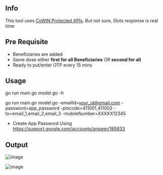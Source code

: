 Info
---
This tool uses [CoWIN Protected APIs](https://apisetu.gov.in/public/marketplace/api/cowin/cowin-protected-v2). But not sure, Slots response is real time

Pre Requisite
---
* Beneficiaries are added
* Same dose either __first for all Beneficiaries__ OR __second for all__
* Ready to put/enter OTP every 15 mins

Usage
---
go run main.go model.go -h

go run main.go model.go -emailId=your_id@gmail.com -password=app_password -pincode=411001,411002 -to=email_1,email_2,email_3 -mobileNumber=XXXXX12345

* Create App Password Using https://support.google.com/accounts/answer/185833

Output
---

![image](ScreenshotEmail.png)


![image](ScreenshotCMD.png)

